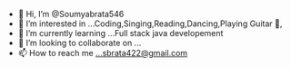 - 👋 Hi, I’m @Soumyabrata546
- 👀 I’m interested in ...Coding,Singing,Reading,Dancing,Playing Guitar 🎸,
- 🌱 I’m currently learning ...Full stack java developement
- 💞️ I’m looking to collaborate on ...
- 📫 How to reach me ...sbrata422@gmail.com 

<!---
Soumyabrata546/Soumyabrata546 is a ✨ special ✨ repository because its `README.md` (this file) appears on your GitHub profile.
You can click the Preview link to take a look at your changes.
--->
